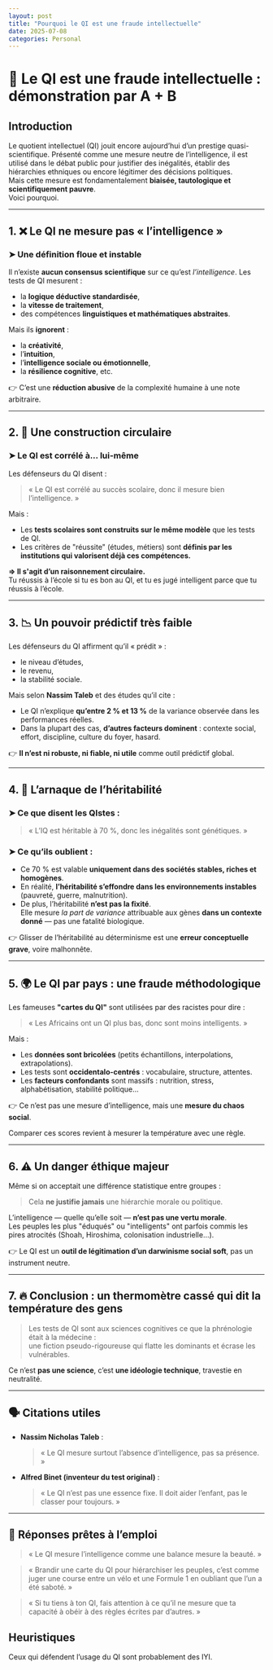 ```yaml
---
layout: post
title: "Pourquoi le QI est une fraude intellectuelle"
date: 2025-07-08
categories: Personal
---
```


# 🧠 Le QI est une fraude intellectuelle : démonstration par A + B

## Introduction

Le quotient intellectuel (QI) jouit encore aujourd’hui d’un prestige quasi-scientifique. Présenté comme une mesure neutre de l’intelligence, il est utilisé dans le débat public pour justifier des inégalités, établir des hiérarchies ethniques ou encore légitimer des décisions politiques.  
Mais cette mesure est fondamentalement **biaisée, tautologique et scientifiquement pauvre**.  
Voici pourquoi.

---

## 1. ❌ Le QI ne mesure pas « l’intelligence »

### ➤ Une définition floue et instable

Il n’existe **aucun consensus scientifique** sur ce qu’est *l’intelligence*. Les tests de QI mesurent :
- la **logique déductive standardisée**,
- la **vitesse de traitement**,
- des compétences **linguistiques et mathématiques abstraites**.

Mais ils **ignorent** :
- la **créativité**,
- l’**intuition**,
- l’**intelligence sociale ou émotionnelle**,
- la **résilience cognitive**, etc.

👉 C’est une **réduction abusive** de la complexité humaine à une note arbitraire.

---

## 2. 🔁 Une construction circulaire

### ➤ Le QI est corrélé à... lui-même

Les défenseurs du QI disent :
> « Le QI est corrélé au succès scolaire, donc il mesure bien l’intelligence. »

Mais :
- Les **tests scolaires sont construits sur le même modèle** que les tests de QI.
- Les critères de "réussite" (études, métiers) sont **définis par les institutions qui valorisent déjà ces compétences.**

**=> Il s'agit d’un raisonnement circulaire.**  
Tu réussis à l’école si tu es bon au QI, et tu es jugé intelligent parce que tu réussis à l’école.

---

## 3. 📉 Un pouvoir prédictif très faible

Les défenseurs du QI affirment qu’il « prédit » :
- le niveau d’études,
- le revenu,
- la stabilité sociale.

Mais selon **Nassim Taleb** et des études qu’il cite :
- Le QI n’explique **qu’entre 2 % et 13 %** de la variance observée dans les performances réelles.
- Dans la plupart des cas, **d’autres facteurs dominent** : contexte social, effort, discipline, culture du foyer, hasard.

👉 **Il n’est ni robuste, ni fiable, ni utile** comme outil prédictif global.

---

## 4. 🧬 L’arnaque de l’héritabilité

### ➤ Ce que disent les QIstes :
> « L’IQ est héritable à 70 %, donc les inégalités sont génétiques. »

### ➤ Ce qu’ils oublient :
- Ce 70 % est valable **uniquement dans des sociétés stables, riches et homogènes**.
- En réalité, **l’héritabilité s’effondre dans les environnements instables** (pauvreté, guerre, malnutrition).
- De plus, l’héritabilité **n’est pas la fixité**.  
  Elle mesure *la part de variance* attribuable aux gènes **dans un contexte donné** — pas une fatalité biologique.

👉 Glisser de l’héritabilité au déterminisme est une **erreur conceptuelle grave**, voire malhonnête.

---

## 5. 🌍 Le QI par pays : une fraude méthodologique

Les fameuses **"cartes du QI"** sont utilisées par des racistes pour dire :  
> « Les Africains ont un QI plus bas, donc sont moins intelligents. »

Mais :
- Les **données sont bricolées** (petits échantillons, interpolations, extrapolations).
- Les tests sont **occidentalo-centrés** : vocabulaire, structure, attentes.
- Les **facteurs confondants** sont massifs : nutrition, stress, alphabétisation, stabilité politique...

👉 Ce n’est pas une mesure d’intelligence, mais une **mesure du chaos social**.

Comparer ces scores revient à mesurer la température avec une règle.

---

## 6. ⚠️ Un danger éthique majeur

Même si on acceptait une différence statistique entre groupes :
> Cela **ne justifie jamais** une hiérarchie morale ou politique.

L’intelligence — quelle qu’elle soit — **n’est pas une vertu morale**.  
Les peuples les plus "éduqués" ou "intelligents" ont parfois commis les pires atrocités (Shoah, Hiroshima, colonisation industrielle…).

👉 Le QI est un **outil de légitimation d’un darwinisme social soft**, pas un instrument neutre.

---

## 7. 🔥 Conclusion : un thermomètre cassé qui dit la température des gens

> Les tests de QI sont aux sciences cognitives ce que la phrénologie était à la médecine :  
> une fiction pseudo-rigoureuse qui flatte les dominants et écrase les vulnérables.

Ce n’est **pas une science**, c’est **une idéologie technique**, travestie en neutralité.

---

## 🗣️ Citations utiles

- **Nassim Nicholas Taleb** :  
  > « Le QI mesure surtout l’absence d’intelligence, pas sa présence. »

- **Alfred Binet (inventeur du test original)** :  
  > « Le QI n’est pas une essence fixe. Il doit aider l’enfant, pas le classer pour toujours. »

---

## 💬 Réponses prêtes à l’emploi

> « Le QI mesure l’intelligence comme une balance mesure la beauté. »

> « Brandir une carte du QI pour hiérarchiser les peuples, c’est comme juger une course entre un vélo et une Formule 1 en oubliant que l’un a été saboté. »

> « Si tu tiens à ton QI, fais attention à ce qu’il ne mesure que ta capacité à obéir à des règles écrites par d’autres. »


## Heuristiques

Ceux qui défendent l’usage du QI sont probablement des IYI.